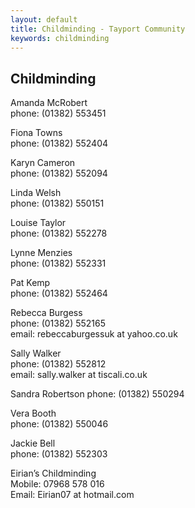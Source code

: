 ```yaml
---
layout: default
title: Childminding - Tayport Community
keywords: childminding
---
```

## Childminding

Amanda McRobert  
phone: (01382) 553451

Fiona Towns  
phone: (01382) 552404

Karyn Cameron  
phone: (01382) 552094

Linda Welsh  
phone: (01382) 550151

Louise Taylor  
phone: (01382) 552278

Lynne Menzies  
phone: (01382) 552331

Pat Kemp  
phone: (01382) 552464

Rebecca Burgess  
phone: (01382) 552165  
email: rebeccaburgessuk at yahoo.co.uk

Sally Walker  
phone: (01382) 552812  
email: sally.walker at tiscali.co.uk

Sandra Robertson 
phone: (01382) 550294

Vera Booth  
phone: (01382) 550046

Jackie Bell  
phone: (01382) 552303

Eirian&#8217;s Childminding  
Mobile: 07968 578 016  
Email: Eirian07 at hotmail.com
